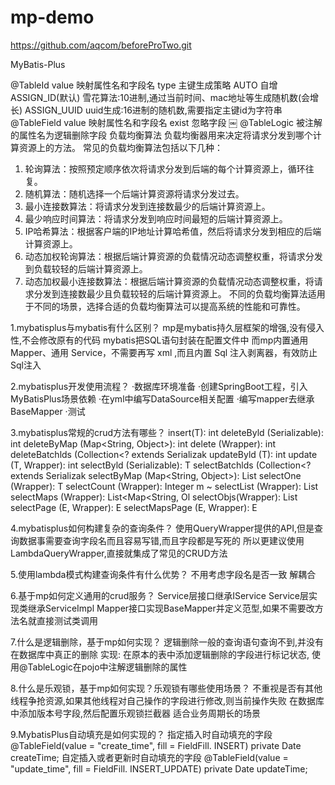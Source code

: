 # mp-demo
https://github.com/aqcom/beforeProTwo.git

MyBatis-Plus

@TableId
value	映射属性名和字段名
type		主键生成策略
	AUTO	自增
	ASSIGN_ID(默认)	雪花算法:10进制,通过当前时间、mac地址等生成随机数(会增长)
	ASSIGN_UUID	uuid生成:16进制的随机数,需要指定主键id为字符串
@TableField
value	映射属性名和字段名
exist	忽略字段
￼
@TableLogic
被注解的属性名为逻辑删除字段
负载均衡算法
负载均衡器用来决定将请求分发到哪个计算资源上的方法。
常见的负载均衡算法包括以下几种：

1. 轮询算法：按照预定顺序依次将请求分发到后端的每个计算资源上，循环往复。
2. 随机算法：随机选择一个后端计算资源将请求分发过去。
3. 最小连接数算法：将请求分发到连接数最少的后端计算资源上。
4. 最少响应时间算法：将请求分发到响应时间最短的后端计算资源上。
5. IP哈希算法：根据客户端的IP地址计算哈希值，然后将请求分发到相应的后端计算资源上。
6. 动态加权轮询算法：根据后端计算资源的负载情况动态调整权重，将请求分发到负载较轻的后端计算资源上。
7. 动态加权最小连接数算法：根据后端计算资源的负载情况动态调整权重，将请求分发到连接数最少且负载较轻的后端计算资源上。
   不同的负载均衡算法适用于不同的场景，选择合适的负载均衡算法可以提高系统的性能和可靠性。

1.mybatisplus与mybatis有什么区别？
mp是mybatis持久层框架的增强,没有侵入性,不会修改原有的代码
mybatis把SQL语句封装在配置文件中
而mp内置通用 Mapper、通用 Service，不需要再写 xml ,而且内置 Sql 注入剥离器，有效防止Sql注入

2.mybatisplus开发使用流程？
·数据库环境准备
·创建SpringBoot工程，引入MyBatisPlus场景依赖
·在yml中编写DataSource相关配置
·编写mapper去继承BaseMapper
·测试

3.mybatisplus常规的crud方法有哪些？
insert(T): int
deleteByld (Serializable): int
deleteByMap (Map<String, Object>): int
delete (Wrapper<T>): int
deleteBatchlds (Collection<? extends Serializak
updateByld (T): int
update (T, Wrapper<T>): int
selectByld (Serializable): T
selectBatchlds (Collection<? extends Serializak
selectByMap (Map<String, Object>): List<T>
selectOne (Wrapper<T>): T
selectCount (Wrapper<T>): Integer m ~ selectList (Wrapper<T>): List<T>
selectMaps (Wrapper<T>): List<Map<String, Ol
selectObjs(Wrapper<T>): List<Object>
selectPage (E, Wrapper<T>): E
selectMapsPage (E, Wrapper<T>): E

4.mybatisplus如何构建复杂的查询条件？
使用QueryWrapper提供的API,但是查询数据事需要查询字段名而且容易写错,而且字段都是写死的
所以更建议使用LambdaQueryWrapper,直接就集成了常见的CRUD方法


5.使用lambda模式构建查询条件有什么优势？
不用考虑字段名是否一致
解耦合

6.基于mp如何定义通用的crud服务？
Service层接口继承IService
Service层实现类继承ServiceImpl
Mapper接口实现BaseMapper并定义范型,如果不需要改方法名就直接测试类调用

7.什么是逻辑删除，基于mp如何实现？
逻辑删除一般的查询语句查询不到,并没有在数据库中真正的删除
实现:
	在原本的表中添加逻辑删除的字段进行标记状态,
使用@TableLogic在pojo中注解逻辑删除的属性

8.什么是乐观锁，基于mp如何实现？乐观锁有哪些使用场景？
不重视是否有其他线程争抢资源,如果其他线程对自己操作的字段进行修改,则当前操作失败
在数据库中添加版本号字段,然后配置乐观锁拦截器
适合业务周期长的场景

9.MybatisPlus自动填充是如何实现的？
指定插入时自动填充的字段
@TableField(value = "create_time", fill = FieldFill. INSERT)
private Date createTime;
自定插入或者更新时自动填充的字段
@TableField(value = "update_time", fill = FieldFill. INSERT_UPDATE)
private Date updateTime;

